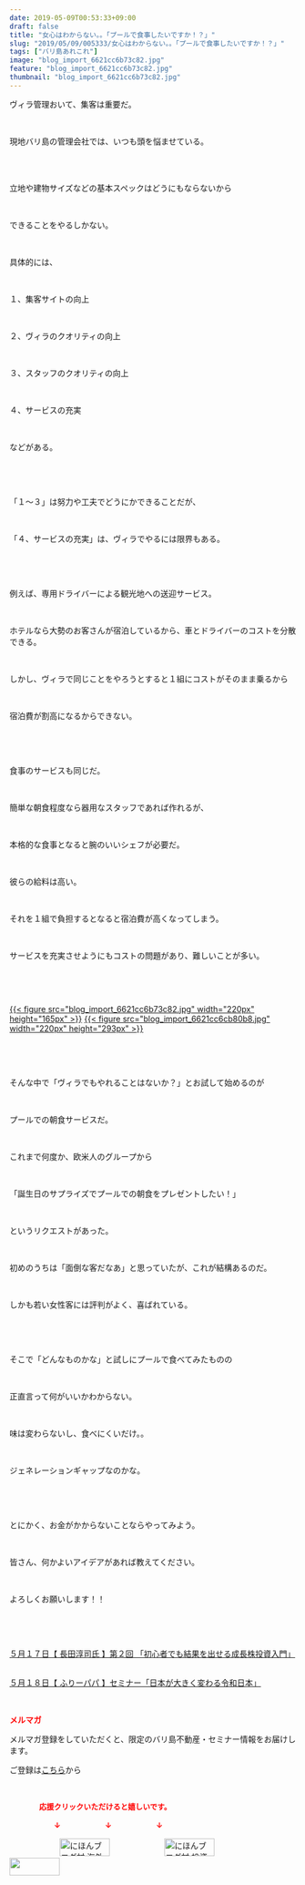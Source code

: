 ```yaml
---
date: 2019-05-09T00:53:33+09:00
draft: false
title: "女心はわからない。。「プールで食事したいですか！？」"
slug: "2019/05/09/005333/女心はわからない。。「プールで食事したいですか！？」"
tags: ["バリ島あれこれ"]
image: "blog_import_6621cc6b73c82.jpg"
feature: "blog_import_6621cc6b73c82.jpg"
thumbnail: "blog_import_6621cc6b73c82.jpg"
---
```

<p>ヴィラ管理おいて、集客は重要だ。</p><p> </p><p>現地バリ島の管理会社では、いつも頭を悩ませている。</p><p> </p><p><br/>立地や建物サイズなどの基本スペックはどうにもならないから</p><p> </p><p>できることをやるしかない。</p><p> </p><p>具体的には、</p><p> </p><p>１、集客サイトの向上</p><p> </p><p>２、ヴィラのクオリティの向上</p><p> </p><p>３、スタッフのクオリティの向上</p><p> </p><p>４、サービスの充実</p><p> </p><p>などがある。</p><p> </p><p> </p><p>「１～３」は努力や工夫でどうにかできることだが、</p><p> </p><p>「４、サービスの充実」は、ヴィラでやるには限界もある。</p><p> </p><p> </p><p>例えば、専用ドライバーによる観光地への送迎サービス。</p><p> </p><p>ホテルなら大勢のお客さんが宿泊しているから、車とドライバーのコストを分散できる。</p><p> </p><p>しかし、ヴィラで同じことをやろうとすると１組にコストがそのまま乗るから</p><p> </p><p>宿泊費が割高になるからできない。</p><p> </p><p> </p><p>食事のサービスも同じだ。</p><p> </p><p>簡単な朝食程度なら器用なスタッフであれば作れるが、</p><p> </p><p>本格的な食事となると腕のいいシェフが必要だ。</p><p> </p><p>彼らの給料は高い。</p><p> </p><p>それを１組で負担するとなると宿泊費が高くなってしまう。</p><p> </p><p>サービスを充実させようにもコストの問題があり、難しいことが多い。</p><p> </p><p> </p><p><a href="blog_import_6621cc6b73c82.jpg">{{< figure src="blog_import_6621cc6b73c82.jpg" width="220px" height="165px" >}}</a> <a href="blog_import_6621cc6cb80b8.jpg">{{< figure src="blog_import_6621cc6cb80b8.jpg" width="220px" height="293px" >}}</a></p><p> </p><p> </p><p>そんな中で「ヴィラでもやれることはないか？」とお試して始めるのが</p><p> </p><p>プールでの朝食サービスだ。</p><p> </p><p>これまで何度か、欧米人のグループから</p><p> </p><p>「誕生日のサプライズでプールでの朝食をプレゼントしたい！」</p><p> </p><p>というリクエストがあった。</p><p> </p><p>初めのうちは「面倒な客だなあ」と思っていたが、これが結構あるのだ。</p><p> </p><p>しかも若い女性客には評判がよく、喜ばれている。</p><p> </p><p> </p><p>そこで「どんなものかな」と試しにプールで食べてみたものの</p><p> </p><p>正直言って何がいいかわからない。</p><p> </p><p>味は変わらないし、食べにくいだけ。。</p><p> </p><p>ジェネレーションギャップなのかな。</p><p> </p><p> </p><p>とにかく、お金がかからないことならやってみよう。</p><p> </p><p>皆さん、何かよいアイデアがあれば教えてください。</p><p> </p><p>よろしくお願いします！！</p><p> </p><p> </p><p><a href="entry-12458466781.html" target="_blank">５月１７日【 長田淳司氏 】第２回 「初心者でも結果を出せる成長株投資入門」</a></p><p><br/><a href="entry-12458710368.html" target="_blank">５月１８日【 ふりーパパ 】セミナー「日本が大きく変わる令和日本」</a></p><p> </p><p><span style="font-weight: bold;"><span style="color: rgb(255, 0, 0);">メルマガ</span></span></p><p>メルマガ登録をしていただくと、限定のバリ島不動産・セミナー情報をお届けします。</p><p>ご登録は<a href="f9eeVI" target="_blank">こちら</a>から</p><p style="text-align: center;"> </p><p><font color="#ff0000" size="2"><strong>　　　　応援クリックいただけると嬉しいです。</strong></font></p><p><font color="#ff0000" size="2"><strong>　　　　　　↓　　　　　　↓　　　　　　↓</strong></font></p><p><a href="ranking.html?p_cid=01260127" id="&amp;blogmura_banner"><img alt="にほんブログ村 海外生活ブログ バリ島情報へ" border="0" height="31" src="data:image/svg+xml;charset=utf-8,%3Csvg%20xmlns%3D%22http%3A%2F%2Fwww.w3.org%2F2000%2Fsvg%22%20title%3D%22Placeholder%20for%20Images%22%20role%3D%22presentation%22%20viewBox%3D%220%200%2088%2031%22%20%2F%3E" width="88" data-src="//overseas.blogmura.com/bali/img/bali88_31.gif" style="aspect-ratio: auto 88 / 31;"/><noscript><img alt="にほんブログ村 海外生活ブログ バリ島情報へ" border="0" height="31" src="//overseas.blogmura.com/bali/img/bali88_31.gif" width="88"></noscript></a>  <a href="ranking.html?p_cid=01260127" id="&amp;blogmura_banner"><img alt="にほんブログ村 投資ブログ 不動産投資へ" border="0" height="31" src="data:image/svg+xml;charset=utf-8,%3Csvg%20xmlns%3D%22http%3A%2F%2Fwww.w3.org%2F2000%2Fsvg%22%20title%3D%22Placeholder%20for%20Images%22%20role%3D%22presentation%22%20viewBox%3D%220%200%2088%2031%22%20%2F%3E" width="88" data-src="//investment.blogmura.com/hudousantoushi/img/hudousantoushi88_31.gif" style="aspect-ratio: auto 88 / 31;"/><noscript><img alt="にほんブログ村 投資ブログ 不動産投資へ" border="0" height="31" src="//investment.blogmura.com/hudousantoushi/img/hudousantoushi88_31.gif" width="88"></noscript></a> <a href="link.php?1804582" title="人気ブログランキングへ"><img border="0" height="31" src="data:image/svg+xml;charset=utf-8,%3Csvg%20xmlns%3D%22http%3A%2F%2Fwww.w3.org%2F2000%2Fsvg%22%20title%3D%22Placeholder%20for%20Images%22%20role%3D%22presentation%22%20viewBox%3D%220%200%2088%2031%22%20%2F%3E" width="88" data-src="https://blog.with2.net/img/banner/banner_22.gif" style="aspect-ratio: auto 88 / 31;"/><noscript><img border="0" height="31" src="https://blog.with2.net/img/banner/banner_22.gif" width="88"></noscript></a></p><p> </p>

